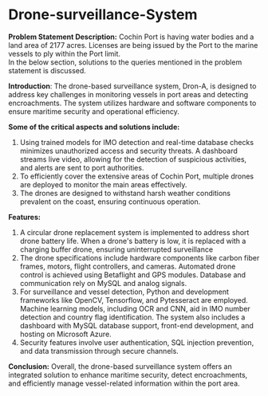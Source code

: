 # Drone-surveillance-System

**Problem Statement Description:**
Cochin Port is having water bodies and a land area of 2177 acres. Licenses are being issued by the Port to the marine vessels to ply within the Port limit.  
In the below section, solutions to the queries mentioned in the problem statement is discussed.


**Introduction**:
The drone-based surveillance system, Dron-A, is designed to address key challenges in monitoring vessels in port areas and detecting encroachments. The system utilizes hardware and software components to ensure maritime security and operational efficiency.

**Some of the critical aspects and solutions include:**
1) Using trained models for IMO detection and real-time database checks minimizes unauthorized access and security threats. A dashboard streams live video, allowing for the detection of suspicious activities, and alerts are sent to port authorities.
2) To efficiently cover the extensive areas of Cochin Port, multiple drones are deployed to monitor the main areas effectively.
3) The drones are designed to withstand harsh weather conditions prevalent on the coast, ensuring continuous operation.

**Features:**
1) A circular drone replacement system is implemented to address short drone battery life. When a drone's battery is low, it is replaced with a charging buffer drone, ensuring uninterrupted surveillance
2) The drone specifications include hardware components like carbon fiber frames, motors, flight controllers, and cameras. Automated drone control is achieved using Betaflight and GPS modules. Database and communication rely on MySQL and analog signals.
3) For surveillance and vessel detection, Python and development frameworks like OpenCV, Tensorflow, and Pytesseract are employed. Machine learning models, including OCR and CNN, aid in IMO number detection and country flag identification. The system also includes a dashboard with MySQL database support, front-end development, and hosting on Microsoft Azure.
4) Security features involve user authentication, SQL injection prevention, and data transmission through secure channels.

**Conclusion:**
 Overall, the drone-based surveillance system offers an integrated solution to enhance maritime security, detect encroachments, and efficiently manage vessel-related information within the port area.
